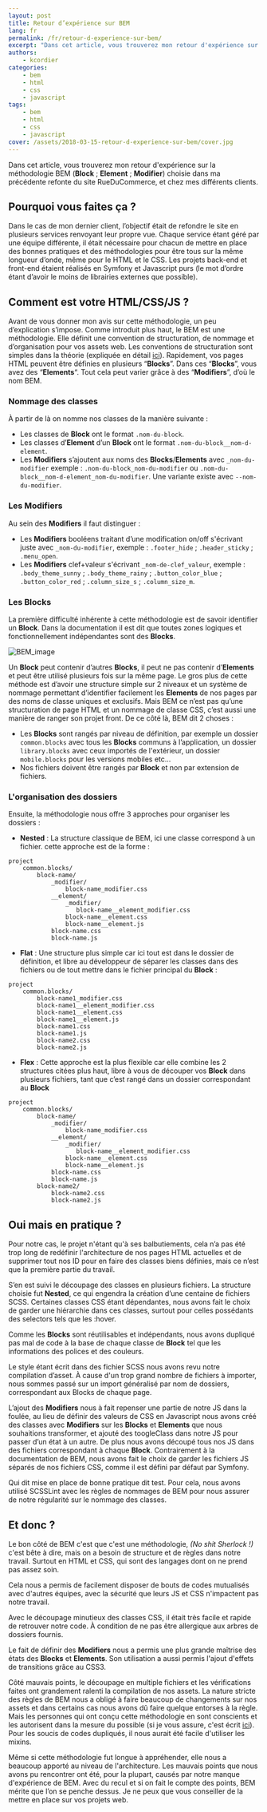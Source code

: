 ```yaml
---
layout: post
title: Retour d’expérience sur BEM
lang: fr
permalink: /fr/retour-d-experience-sur-bem/
excerpt: "Dans cet article, vous trouverez mon retour d'expérience sur la méthodologie BEM (Block ; Element ; Modifier), choisie dans ma précédente refonte du..."
authors:
    - kcordier
categories:
    - bem
    - html
    - css
    - javascript
tags:
    - bem
    - html
    - css
    - javascript
cover: /assets/2018-03-15-retour-d-experience-sur-bem/cover.jpg
---
```


Dans cet article, vous trouverez mon retour d'expérience sur la méthodologie BEM (**Block** ; **Element** ; **Modifier**) choisie dans ma précédente refonte du site RueDuCommerce, et chez mes différents clients.
  
## Pourquoi vous faites ça ?  
  
Dans le cas de mon dernier client, l’objectif était de refondre le site en plusieurs services renvoyant leur propre vue. Chaque service étant géré par une équipe différente, il était nécessaire pour chacun de mettre en place des bonnes pratiques et des méthodologies pour être tous sur la même longueur d’onde, même pour le HTML et le CSS. Les projets back-end et front-end étaient réalisés en Symfony et Javascript purs (le mot d’ordre étant d’avoir le moins de librairies externes que possible).
  
## Comment est votre HTML/CSS/JS ?

Avant de vous donner mon avis sur cette méthodologie, un peu d’explication s’impose. Comme introduit plus haut, le BEM est une méthodologie. Elle définit une convention de structuration, de nommage et d’organisation pour vos assets web. Les conventions de structuration sont simples dans la théorie (expliquée en détail [ici](https://en.bem.info)). Rapidement, vos pages HTML peuvent être définies en plusieurs “**Blocks**”. Dans ces “**Blocks**”, vous avez des “**Elements**“. Tout cela peut varier grâce à des “**Modifiers**”, d’où le nom BEM. 

### Nommage des classes 

À partir de là on nomme nos classes de la manière suivante :

 - Les classes de **Block** ont le format `.nom-du-block`.
 - Les classes d’**Element** d’un **Block** ont le format `.nom-du-block__nom-d-element`.
 - Les **Modifiers** s’ajoutent aux noms des **Blocks**/**Elements** avec `_nom-du-modifier` exemple : `.nom-du-block_nom-du-modifier` ou `.nom-du-block__nom-d-element_nom-du-modifier`.
Une variante existe avec `--nom-du-modifier`.

### Les **Modifiers**

Au sein des **Modifiers** il faut distinguer :
 - Les **Modifiers** booléens traitant d’une modification on/off s'écrivant juste avec `_nom-du-modifier`, exemple : `.footer_hide` ; `.header_sticky` ; `.menu_open`.
- Les **Modifiers** clef+valeur s'écrivant `_nom-de-clef_valeur`, exemple : `.body_theme_sunny` ; `.body_theme_rainy` ; `.button_color_blue` ; `.button_color_red` ; `.column_size_s` ; `.column_size_m`.

### Les **Blocks**

La première difficulté inhérente à cette méthodologie est de savoir identifier un **Block**. Dans la documentation il est dit que toutes zones logiques et fonctionnellement indépendantes sont des **Blocks**.

![BEM_image]({{site.baseurl}}/assets/2018-03-15-retour-d-experience-sur-bem/bem_image.png)

Un **Block** peut contenir d’autres **Blocks**, il peut ne pas contenir d’**Elements** et peut être utilisé plusieurs fois sur la même page.
Le gros plus de cette méthode est d’avoir une structure simple sur 2 niveaux et un système de nommage permettant d’identifier facilement les **Elements** de nos pages par des noms de classe uniques et exclusifs.
Mais BEM ce n’est pas qu’une structuration de page HTML et un nommage de classe CSS, c’est aussi une manière de ranger son projet front.
De ce côté là, BEM dit 2 choses :
 - Les **Blocks** sont rangés par niveau de définition, par exemple un dossier `common.blocks` avec tous les **Blocks** communs à l’application, un dossier `library.blocks` avec ceux importés de l'extérieur, un dossier `mobile.blocks` pour les versions mobiles etc...
 - Nos fichiers doivent être rangés par **Block** et non par extension de fichiers.

### L'organisation des dossiers

Ensuite, la méthodologie nous offre 3 approches pour organiser les dossiers :
 - **Nested** : La structure classique de BEM, ici une classe correspond à un fichier. cette approche est de la forme :
```
project
    common.blocks/
        block-name/
            _modifier/
                block-name_modifier.css                     
            __element/
                _modifier/
                   block-name__element_modifier.css
                block-name__element.css
                block-name__element.js
            block-name.css
            block-name.js
```
 - **Flat** : Une structure plus simple car ici tout est dans le dossier de définition, et libre au développeur de séparer les classes dans des fichiers ou de tout mettre dans le fichier principal du **Block** :
```
project 
    common.blocks/
        block-name1_modifier.css                     
        block-name1__element_modifier.css
        block-name1__element.css
        block-name1__element.js
        block-name1.css
        block-name1.js        
        block-name2.css
        block-name2.js       
```
 - **Flex** : Cette approche est la plus flexible car elle combine les 2 structures citées plus haut, libre à vous de découper vos **Block** dans plusieurs fichiers, tant que c’est rangé dans un dossier correspondant au **Block**
```
project 
    common.blocks/
        block-name/
            _modifier/
                block-name_modifier.css                     
            __element/
                _modifier/
                   block-name__element_modifier.css
                block-name__element.css
                block-name__element.js
            block-name.css
            block-name.js
        block-name2/
            block-name2.css
            block-name2.js
```

## Oui mais en pratique ?

Pour notre cas, le projet n'étant qu'à ses balbutiements, cela n’a pas été trop long de redéfinir l'architecture de nos pages HTML actuelles et de supprimer tout nos ID pour en faire des classes biens définies, mais ce n’est que la première partie du travail.

S’en est suivi le découpage des classes en plusieurs fichiers. La structure choisie fut **Nested**, ce qui engendra la création d’une centaine de fichiers SCSS. Certaines classes CSS étant dépendantes, nous avons fait le choix de garder une hiérarchie dans ces classes, surtout pour celles possédants des selectors tels que les :hover.

Comme les **Blocks** sont réutilisables et indépendants, nous avons dupliqué pas mal de code à la base de chaque classe de **Block** tel que les informations des polices et des couleurs.

Le style étant écrit dans des fichier SCSS nous avons revu notre compilation d’asset. À cause d'un trop grand nombre de fichiers à importer, nous sommes passé sur un import généralisé par nom de dossiers, correspondant aux Blocks de chaque page.

L’ajout des **Modifiers** nous à fait repenser une partie de notre JS dans la foulée, au lieu de définir des valeurs de CSS en Javascript nous avons créé des classes avec **Modifiers** sur les **Blocks** et **Elements** que nous souhaitions transformer, et ajouté des toogleClass dans notre JS pour passer d’un état à un autre. De plus nous avons découpé tous nos JS dans des fichiers correspondant à chaque **Block**. Contrairement à la documentation de BEM, nous avons fait le choix de garder les fichiers JS séparés de nos fichiers CSS, comme il est défini par défaut par Symfony.

Qui dit mise en place de bonne pratique dit test. Pour cela, nous avons utilisé SCSSLint avec les règles de nommages de BEM pour nous assurer de notre régularité sur le nommage des classes.

## Et donc ?

Le bon côté de BEM c'est que c'est une méthodologie, *(No shit Sherlock !)* c'est bête à dire, mais on a besoin de structure et de règles dans notre travail. Surtout en HTML et CSS, qui sont des langages dont on ne prend pas assez soin.

Cela nous a permis de facilement disposer de bouts de codes mutualisés avec d'autres équipes, avec la sécurité que leurs JS et CSS n'impactent pas notre travail.

Avec le découpage minutieux des classes CSS, il était très facile et rapide de retrouver notre code. À condition de ne pas être allergique aux arbres de dossiers fournis.

Le fait de définir des **Modifiers** nous a permis une plus grande maîtrise des états des **Blocks** et **Elements**. Son utilisation a aussi permis l'ajout d'effets de transitions grâce au CSS3.

Côté mauvais points, le découpage en multiple fichiers et les vérifications faites ont grandement ralenti la compilation de nos assets. La nature stricte des règles de BEM nous a obligé à faire beaucoup de changements sur nos assets et dans certains cas nous avons dû faire quelque entorses à la règle. Mais les personnes qui ont conçu cette méthodologie en sont conscients et les autorisent dans la mesure du possible (si je vous assure, c'est écrit [ici](https://en.bem.info/methodology/css/#nested-selectors)). Pour les soucis de codes dupliqués, il nous aurait été facile d'utiliser les mixins.

Même si cette méthodologie fut longue à appréhender, elle nous a beaucoup apporté au niveau de l'architecture. Les mauvais points que nous avons pu rencontrer ont été, pour la plupart, causés par notre manque d'expérience de BEM. Avec du recul et si on fait le compte des points, BEM mérite que l’on se penche dessus. Je ne peux que vous conseiller de la mettre en place sur vos projets web.
